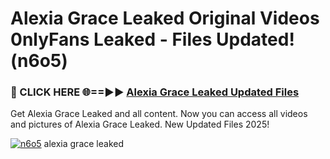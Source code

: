 # Alexia Grace Leaked Original Videos 0nlyFans Leaked - Files Updated! (n6o5)

<h3>🔴 CLICK HERE 🌐==►► <a href="https://tinyurl.com/3ytaskbp" rel="nofollow">Alexia Grace Leaked Updated Files</a></h3>

Get Alexia Grace Leaked and all content. Now you can access all videos and pictures of Alexia Grace Leaked. New Updated Files 2025!

[![n6o5](https://i.imgur.com/vBTAXPR.gif)](https://tinyurl.com/3ytaskbp)
alexia grace leaked